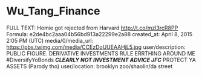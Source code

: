 # Wu_Tang_Finance

FULL TEXT: Homie got rejected from Harvard http://t.co/mzl3rcR8PP
Formula: e2de4bc2aaa04b56bd913a22299e2a88
created_at: April 8, 2015 2:05 PM (UTC)
media/0/media_url: https://pbs.twimg.com/media/CCEzDoUUEAAHjL5.jpg
user/description: PUBLIC FIGURE. DERIVATIVE INVESTMENTS RULE ERRTHING AROUND ME #DiversifyYoBonds ***CLEARLY NOT INVESTMENT ADVICE JFC*** PROTECT YA ASSETS (Parody tho)
user/location: brooklyn zoo/shaolin/da street